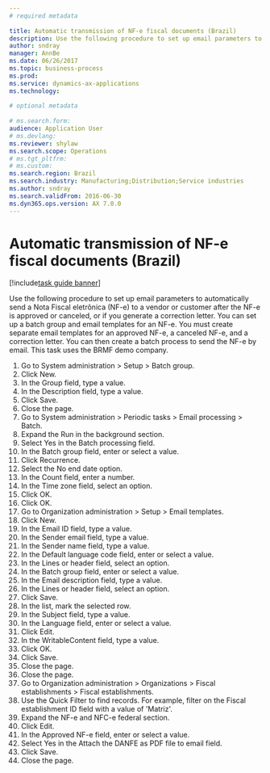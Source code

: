 ```yaml
--- 
# required metadata 
 
title: Automatic transmission of NF-e fiscal documents (Brazil)
description: Use the following procedure to set up email parameters to automatically send a Nota Fiscal eletrônica (NF-e) to a vendor or customer after the NF-e is approved or canceled, or if you generate a correction letter. 
author: sndray
manager: AnnBe 
ms.date: 06/26/2017
ms.topic: business-process 
ms.prod:  
ms.service: dynamics-ax-applications 
ms.technology:  
 
# optional metadata 
 
# ms.search.form:   
audience: Application User 
# ms.devlang:  
ms.reviewer: shylaw
ms.search.scope: Operations 
# ms.tgt_pltfrm:  
# ms.custom:  
ms.search.region: Brazil
ms.search.industry: Manufacturing;Distribution;Service industries
ms.author: sndray
ms.search.validFrom: 2016-06-30 
ms.dyn365.ops.version: AX 7.0.0 
---
```

# Automatic transmission of NF-e fiscal documents (Brazil)

[!include[task guide banner](../../includes/task-guide-banner.md)]

Use the following procedure to set up email parameters to automatically send a Nota Fiscal eletrônica (NF-e) to a vendor or customer after the NF-e is approved or canceled, or if you generate a correction letter. You can set up a batch group and email templates for an NF-e. You must create separate email templates for an approved NF-e, a canceled NF-e, and a correction letter. You can then create a batch process to send the NF-e by email. This task uses the BRMF demo company.

1. Go to System administration > Setup > Batch group.
2. Click New.
3. In the Group field, type a value.
4. In the Description field, type a value.
5. Click Save.
6. Close the page.
7. Go to System administration > Periodic tasks > Email processing > Batch.
8. Expand the Run in the background section.
9. Select Yes in the Batch processing field.
10. In the Batch group field, enter or select a value.
11. Click Recurrence.
12. Select the No end date option.
13. In the Count field, enter a number.
14. In the Time zone field, select an option.
15. Click OK.
16. Click OK.
17. Go to Organization administration > Setup > Email templates.
18. Click New.
19. In the Email ID field, type a value.
20. In the Sender email field, type a value.
21. In the Sender name field, type a value.
22. In the Default language code field, enter or select a value.
23. In the Lines or header field, select an option.
24. In the Batch group field, enter or select a value.
25. In the Email description field, type a value.
26. In the Lines or header field, select an option.
27. Click Save.
28. In the list, mark the selected row.
29. In the Subject field, type a value.
30. In the Language field, enter or select a value.
31. Click Edit.
32. In the WritableContent field, type a value.
33. Click OK.
34. Click Save.
35. Close the page.
36. Close the page.
37. Go to Organization administration > Organizations > Fiscal establishments > Fiscal establishments.
38. Use the Quick Filter to find records. For example, filter on the Fiscal establishment ID field with a value of 'Matriz'.
39. Expand the NF-e and NFC-e federal section.
40. Click Edit.
41. In the Approved NF-e field, enter or select a value.
42. Select Yes in the Attach the DANFE as PDF file to  email field.
43. Click Save.
44. Close the page.

